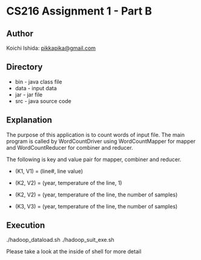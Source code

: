 # CS216 Assignment 1 - Part B

## Author
Koichi Ishida: pikkapika@gmail.com

## Directory
* bin - java class file 
* data - input data
* jar - jar file
* src - java source code

## Explanation
The purpose of this application is to count words of input file.
The main program is called by WordCountDriver using WordCountMapper for mapper and WordCountReducer for combiner and reducer. 

The following is key and value pair for mapper, combiner and reducer.

* (K1, V1) = (line#, line value)
* (K2, V2) = (year, temperature of the line, 1)

* (K2, V2) = (year, temperature of the line, the number of samples)
* (K3, V3) = (year, temperature of the line, the number of samples)

## Execution
  ./hadoop_dataload.sh
  ./hadoop_suit_exe.sh

Please take a look at the inside of shell for more detail
